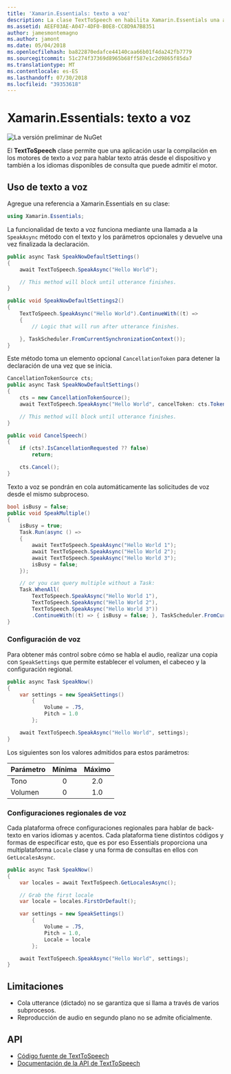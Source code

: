 ```yaml
---
title: 'Xamarin.Essentials: texto a voz'
description: La clase TextToSpeech en habilita Xamarin.Essentials una aplicación utilizar integrado en los motores de texto a voz para hablar texto atrás desde el dispositivo y también a los idiomas disponibles de consulta que puede admitir el motor.
ms.assetid: AEEF03AE-A047-4DF0-B0E8-CC8D9A7B8351
author: jamesmontemagno
ms.author: jamont
ms.date: 05/04/2018
ms.openlocfilehash: ba822870edafce44140caa66b01f4da242fb7779
ms.sourcegitcommit: 51c274f37369d8965b68ff587e1c2d9865f85da7
ms.translationtype: MT
ms.contentlocale: es-ES
ms.lasthandoff: 07/30/2018
ms.locfileid: "39353618"
---
```

# <a name="xamarinessentials-text-to-speech"></a>Xamarin.Essentials: texto a voz

![La versión preliminar de NuGet](~/media/shared/pre-release.png)

El **TextToSpeech** clase permite que una aplicación usar la compilación en los motores de texto a voz para hablar texto atrás desde el dispositivo y también a los idiomas disponibles de consulta que puede admitir el motor.

## <a name="using-text-to-speech"></a>Uso de texto a voz

Agregue una referencia a Xamarin.Essentials en su clase:

```csharp
using Xamarin.Essentials;
```

La funcionalidad de texto a voz funciona mediante una llamada a la `SpeakAsync` método con el texto y los parámetros opcionales y devuelve una vez finalizada la declaración. 

```csharp
public async Task SpeakNowDefaultSettings()
{
    await TextToSpeech.SpeakAsync("Hello World");

    // This method will block until utterance finishes.
}

public void SpeakNowDefaultSettings2()
{
    TextToSpeech.SpeakAsync("Hello World").ContinueWith((t) =>
    {
        // Logic that will run after utterance finishes.

    }, TaskScheduler.FromCurrentSynchronizationContext());
}
```

Este método toma un elemento opcional `CancellationToken` para detener la declaración de una vez que se inicia.

```csharp
CancellationTokenSource cts;
public async Task SpeakNowDefaultSettings()
{
    cts = new CancellationTokenSource();
    await TextToSpeech.SpeakAsync("Hello World", cancelToken: cts.Token);

    // This method will block until utterance finishes.
}

public void CancelSpeech()
{
    if (cts?.IsCancellationRequested ?? false)
        return;

    cts.Cancel();
}
```

Texto a voz se pondrán en cola automáticamente las solicitudes de voz desde el mismo subproceso.

```csharp
bool isBusy = false;
public void SpeakMultiple()
{
    isBusy = true;
    Task.Run(async () =>
    {
        await TextToSpeech.SpeakAsync("Hello World 1");
        await TextToSpeech.SpeakAsync("Hello World 2");
        await TextToSpeech.SpeakAsync("Hello World 3");
        isBusy = false;
    });

    // or you can query multiple without a Task:
    Task.WhenAll(
        TextToSpeech.SpeakAsync("Hello World 1"),
        TextToSpeech.SpeakAsync("Hello World 2"),
        TextToSpeech.SpeakAsync("Hello World 3"))
        .ContinueWith((t) => { isBusy = false; }, TaskScheduler.FromCurrentSynchronizationContext());
}
```

### <a name="speech-settings"></a>Configuración de voz

Para obtener más control sobre cómo se habla el audio, realizar una copia con `SpeakSettings` que permite establecer el volumen, el cabeceo y la configuración regional.

```csharp
public async Task SpeakNow()
{
    var settings = new SpeakSettings()
        {
            Volume = .75,
            Pitch = 1.0
        };

    await TextToSpeech.SpeakAsync("Hello World", settings);
}
```

Los siguientes son los valores admitidos para estos parámetros:

| Parámetro | Mínima | Máximo |
| --- | :---: | :---: |
| Tono | 0 | 2.0 |
| Volumen | 0 | 1.0 |

### <a name="speech-locales"></a>Configuraciones regionales de voz

Cada plataforma ofrece configuraciones regionales para hablar de back-texto en varios idiomas y acentos. Cada plataforma tiene distintos códigos y formas de especificar esto, que es por eso Essentials proporciona una multiplataforma `Locale` clase y una forma de consultas en ellos con `GetLocalesAsync`.

```csharp
public async Task SpeakNow()
{
    var locales = await TextToSpeech.GetLocalesAsync();

    // Grab the first locale
    var locale = locales.FirstOrDefault();

    var settings = new SpeakSettings()
        {
            Volume = .75,
            Pitch = 1.0,
            Locale = locale
        };

    await TextToSpeech.SpeakAsync("Hello World", settings);
}
```

## <a name="limitations"></a>Limitaciones

- Cola utterance (dictado) no se garantiza que si llama a través de varios subprocesos.
- Reproducción de audio en segundo plano no se admite oficialmente.

## <a name="api"></a>API

- [Código fuente de TextToSpeech](https://github.com/xamarin/Essentials/tree/master/Xamarin.Essentials/TextToSpeech)
- [Documentación de la API de TextToSpeech](xref:Xamarin.Essentials.TextToSpeech)
